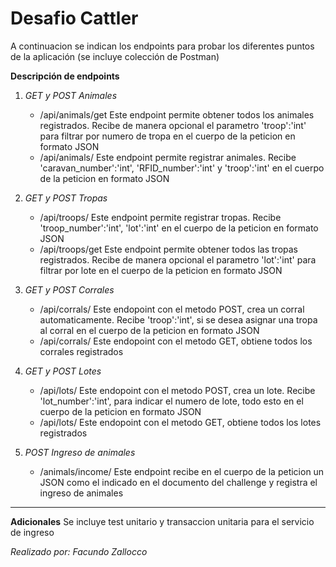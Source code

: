 # Desafio Cattler
A continuacion se indican los endpoints para probar los diferentes puntos de la aplicación (se incluye colección de Postman)

**Descripción de endpoints**
1. _GET y POST Animales_
    - /api/animals/get  Este endpoint permite obtener todos los animales registrados. Recibe de manera opcional el parametro 'troop':'int' para filtrar por numero de tropa en el cuerpo de la peticion en formato JSON
	- /api/animals/  Este endpoint permite registrar animales. Recibe 'caravan_number':'int', 'RFID_number':'int' y 'troop':'int' en el cuerpo de la peticion en formato JSON
	
2. _GET y POST Tropas_	
	- /api/troops/  Este endpoint permite registrar tropas. Recibe 'troop_number':'int', 'lot':'int' en el cuerpo de la peticion en formato JSON 
	- /api/troops/get  Este endpoint permite obtener todos las tropas registrados. Recibe de manera opcional el parametro 'lot':'int' para filtrar por lote en el cuerpo de la peticion en formato JSON

3. _GET y POST Corrales_	
	- /api/corrals/ Este endopoint con el metodo POST, crea un corral automaticamente. Recibe 'troop':'int', si se desea asignar una tropa al corral en el cuerpo de la peticion en formato JSON
	- /api/corrals/ Este endopoint con el metodo GET, obtiene todos los corrales registrados
	
4. _GET y POST Lotes_
	- /api/lots/ Este endopoint con el metodo POST, crea un lote. Recibe 'lot_number':'int', para indicar el numero de lote, todo esto en el cuerpo de la peticion en formato JSON
	- /api/lots/ Este endopoint con el metodo GET, obtiene todos los lotes registrados
	
5. _POST Ingreso de animales_
	- /animals/income/ Este endpoint recibe en el cuerpo de la peticion un JSON como el indicado en el documento del challenge y registra el ingreso de animales
	
****
**Adicionales**
Se incluye test unitario y transaccion unitaria para el servicio de ingreso




_Realizado por: Facundo Zallocco_
